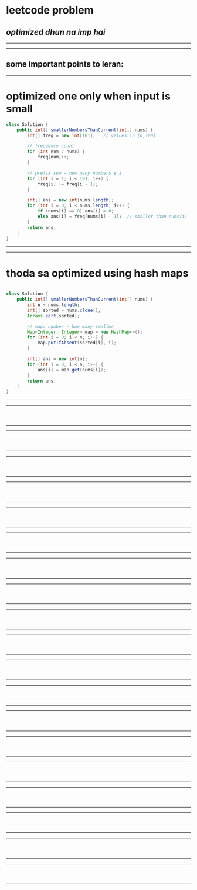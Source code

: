 # leetcode problem 

***optimized dhun na imp hai***
---
*** *** 
---

## some important points to leran:

---
 # optimized one  only when input is small 
```java
class Solution {
    public int[] smallerNumbersThanCurrent(int[] nums) {
        int[] freq = new int[101];   // values in [0,100]

        // frequency count
        for (int num : nums) {
            freq[num]++;
        }

        // prefix sum → how many numbers ≤ i
        for (int i = 1; i < 101; i++) {
            freq[i] += freq[i - 1];
        }

        int[] ans = new int[nums.length];
        for (int i = 0; i < nums.length; i++) {
            if (nums[i] == 0) ans[i] = 0;
            else ans[i] = freq[nums[i] - 1];  // smaller than nums[i]
        }
        return ans;
    }
}


```
---
---
 # thoda sa optimized using hash maps
```java

class Solution {
    public int[] smallerNumbersThanCurrent(int[] nums) {
        int n = nums.length;
        int[] sorted = nums.clone();
        Arrays.sort(sorted);

        // map: number → how many smaller
        Map<Integer, Integer> map = new HashMap<>();
        for (int i = 0; i < n; i++) {
            map.putIfAbsent(sorted[i], i);
        }

        int[] ans = new int[n];
        for (int i = 0; i < n; i++) {
            ans[i] = map.get(nums[i]);
        }
        return ans;
    }
}

```
---
---
 #
```java


```
---
---
 #
```java


```
---
---
 #
```java


```
---
---
 #
```java


```
---
---
 #
```java


```
---
---
 #
```java


```
---
---
 #
```java


```
---
---
 #
```java


```
---
---
 #
```java


```
---
---
 #
```java


```
---
---
 #
```java


```
---
---
 #
```java


```
---
---
 #
```java


```
---
---
 #
```java


```
---
---
 #
```java


```
---
---
 #
```java


```
---
---
 #
```java


```
---
---
 #
```java


```
---
---
 #
```java


```
---